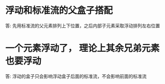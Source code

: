 # 浮动和标准流的父盒子搭配

答: 先用标准流的父元素排列上下位置，之后内部子元素采取浮动排列左右位置

# 一个元素浮动了， 理论上其余兄弟元素也要浮动

答: 浮动的盒子只会影响浮动盒子后面的标准流，不会影响前面的标准流
